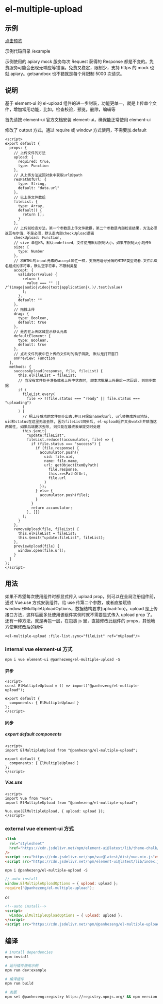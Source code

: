 # el-multiple-upload

## 示例

[点击预览](https://panhezeng.github.io/el-multiple-upload/)

示例代码目录 /example

示例使用的 apiary mock 服务每次 Request 获得的 Response 都是不变的。免费服务可能会出现无响应等错误。免费又稳定，限制少，支持 https 的 mock 也就 apiary。getsandbox 也不错就是每个月限制 5000 次请求。

## 说明

基于 element-ui 的 el-upload 组件的进一步封装，功能更单一，就是上传单个文件，增加常用功能，比如，检查校验，预览，删除，编辑等

首先请按 element-ui 官方文档安装 element-ui，确保能正常使用 element-ui

修改了 output 方式，通过 require 或 window 方式使用，不需要加.default

```vue
<script>
export default {
  props: {
    // 上传文件的方法
    upload: {
      required: true,
      type: Function
    },
    // 从上传方法返回对象中获取url的path
    resPathOfUrl: {
      type: String,
      default: "data.url"
    },
    // 已上传文件数组
    fileList: {
      type: Array,
      default() {
        return [];
      }
    },
    // 上传前检查方法，第一个参数是上传文件数据，第二个参数是内部检查结果，方法必须返回布尔值，不是必须，默认走内部checkUpload逻辑
    checkUpload: Function,
    // size 单位KB，默认undefined，文件使用默认限制大小，如果不限制大小则传0
    size: {
      type: Number
    },
    // 和HTML的input元素的accept属性一样，支持用逗号分隔的MIME类型或者.文件后缀名组成的字符串，默认空字符串，不限制类型
    accept: {
      validator(value) {
        return (
          value === "" || /^(image|audio|video|text|application|\.)/.test(value)
        );
      },
      default: ""
    },
    // 拖拽上传
    drag: {
      type: Boolean,
      default: true
    },
    // 是否在上传区域显示默认元素
    defaultElement: {
      type: Boolean,
      default: true
    },
    // 点击文件列表中已上传的文件时的钩子函数, 默认是打开窗口
    onPreview: Function
  },
  methods: {
    successUpload(response, file, fileList) {
      this.elFileList = fileList;
      // 当没有文件处于准备或者上传中状态时, 即本次批量上传最后一次回调, 则同步数据
      if (
        fileList.every(
          file => !(file.status === "ready" || file.status === "uploading")
        )
      ) {
        // 把上传成功的文件同步出去,并且只保留name和url, url替换成外网地址, uid和status在这里无法去除, 因为fileList同步后, el-upload组件又会watch并赋值这两属性, 如果后端要求去除, 则只能在最终表单提交时处理
        this.$emit(
          "update:fileList",
          fileList.reduce((accumulator, file) => {
            if (file.status === "success") {
              if (file.response) {
                accumulator.push({
                  uid: file.uid,
                  name: file.name,
                  url: getObjectItemByPath(
                    file.response,
                    this.resPathOfUrl,
                    file.url
                  )
                });
              } else {
                accumulator.push(file);
              }
            }
            return accumulator;
          }, [])
        );
      }
    },
    removeUpload(file, fileList) {
      this.elFileList = fileList;
      this.$emit("update:fileList", fileList);
    },
    previewUpload(file) {
      window.open(file.url);
    }
  }
};
</script>
```

## 用法

如果不希望每次使用组件时都显式传入 upload prop，则可以在全局注册组件前，通过 Vue.use 方式安装组件，给 use 传第二个参数，或者直接赋值 window.ElMultipleUploadOptions，数据结构要求{upload:foo}。upload 是上传接口方法，这样后面多处使用该组件实例时就不需要显式传入 upload prop 了。
还有一种方法，就是再包一层，在包裹 js 里，直接修改此组件的 props，其他地方使用修改后的组件

`<el-multiple-upload :file-list.sync="fileList" ref="mUpload"/>`

### internal vue element-ui 方式

`npm i vue element-ui @panhezeng/el-multiple-upload -S`

#### 异步

```vue
<script>
const ElMultipleUpload = () => import("@panhezeng/el-multiple-upload");

export default {
  components: { ElMultipleUpload }
};
</script>
```

#### 同步

##### export default components

```vue
<script>
import ElMultipleUpload from "@panhezeng/el-multiple-upload";

export default {
  components: { ElMultipleUpload }
};
</script>
```

##### Vue.use

```vue
<script>
import Vue from "vue";
import ElMultipleUpload from "@panhezeng/el-multiple-upload";

Vue.use(ElMultipleUpload, { upload: upload });
</script>
```

### external vue element-ui 方式

```html
<link
  rel="stylesheet"
  href="https://cdn.jsdelivr.net/npm/element-ui@latest/lib/theme-chalk/index.css"
/>
<script src="https://cdn.jsdelivr.net/npm/vue@latest/dist/vue.min.js"></script>
<script src="https://cdn.jsdelivr.net/npm/element-ui@latest/lib/index.js"></script>
```

`npm i @panhezeng/el-multiple-upload -S`

```javascript
// auto install
window.ElMultipleUploadOptions = { upload: upload };
require("@panhezeng/el-multiple-upload");
```

or

```html
<!--auto install-->
<script>
  window.ElMultipleUploadOptions = { upload: upload };
</script>
<script src="https://cdn.jsdelivr.net/npm/@panhezeng/el-multiple-upload@latest/dist/el-multiple-upload.min.js"></script>
```

## 编译

```bash
# install dependencies
npm install

# 运行插件使用示例
npm run dev:example

# 编译插件
npm run build

# 发版
npm set @panhezeng:registry https://registry.npmjs.org/ && npm version patch && npm publish --access public && npm set @panhezeng:registry https://registry.npm.taobao.org/

```
